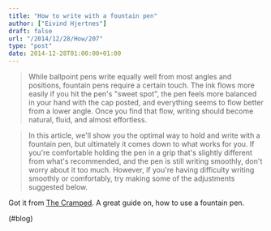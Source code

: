 ```yaml
---
title: "How to write with a fountain pen"
author: ["Eivind Hjertnes"]
draft: false
url: "/2014/12/28/How/207"
type: "post"
date: 2014-12-28T01:00:00+01:00
---
```


> While ballpoint pens write equally well from most angles and
> positions, fountain pens require a certain touch. The ink flows more
> easily if you hit the pen's "sweet spot", the pen feels more balanced
> in your hand with the cap posted, and everything seems to flow better
> from a lower angle. Once you find that flow, writing should become
> natural, fluid, and almost effortless.

<!--quoteend-->

> In this article, we'll show you the optimal way to hold and write with
> a fountain pen, but ultimately it comes down to what works for you. If
> you're comfortable holding the pen in a grip that's slightly different
> from what's recommended, and the pen is still writing smoothly, don't
> worry about it too much. However, if you're having difficulty writing
> smoothly or comfortably, try making some of the adjustments suggested
> below.

Got it from
[The
Cramped](http://www.thecramped.com/how-to-write-with-a-fountain-pen-jetpens-com/). A great guide on, how to use a fountain pen.

(#blog)
